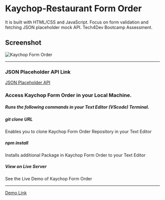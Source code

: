 # Kaychop-Restaurant Form Order
It is built with HTML/CSS and JavaScript. Focus on form validation and fetching JSON placeholder mock API. 
Tech4Dev Bootcamp Assessment.

## Screenshot
![Kaychop Form Order](https://github.com/Thatgirl9/Kaychop-Restaurant/assets/108234015/7b8c09f1-0fbf-4533-9b35-9daac6932012)

---
### JSON Placeholder API Link
[JSON Placeholder API](https://jsonplaceholder.typicode.com/guide/)


### Access Kaychop Form Order in your Local Machine.
##### Runs the following commands in your Text Editor (VScode) Terminal.

##### git clone URL
Enables you to clone Kaychop Form Order Repository in your Text Editor

##### npm install
Installs additional Package in Kaychop Form Order to your Text Editor

##### View on Live Server
See the Live Demo of Kaychop Form Order

---

[Demo Link](https://kaychop-form-order.netlify.app/)
